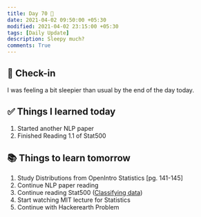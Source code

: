 ```yaml
---
title: Day 70 🌮
date: 2021-04-02 09:50:00 +05:30
modified: 2021-04-02 23:15:00 +05:30
tags: [Daily Update]
description: Sleepy much?
comments: True
---
```


## 📩 Check-in

I was feeling a bit sleepier than usual by the end of the day today.

## ✅ Things I learned today

1. Started another NLP paper
2. Finished Reading 1.1 of Stat500

## 📚 Things to learn tomorrow

1. Study Distributions from OpenIntro Statistics [pg. 141-145]
2. Continue NLP paper reading
3. Continue reading Stat500 (<a href="https://online.stat.psu.edu/stat500/lesson/1/1.2" target="_blank" rel="noopener">Classifying data</a>)
4. Start watching MIT lecture for Statistics
5. Continue with Hackerearth Problem
